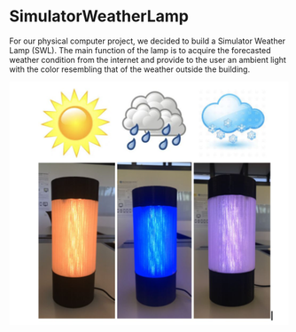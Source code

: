 # SimulatorWeatherLamp
For our physical computer project, we decided to build a Simulator Weather Lamp (SWL). The main function of the lamp is to acquire the forecasted weather condition from the internet and provide to the user an ambient light with the color resembling that of the weather outside the building. 

![alt text](https://github.com/AmirDavoodi/SimulatorWeatherLamp/blob/master/imgs/Picture%208.png)

